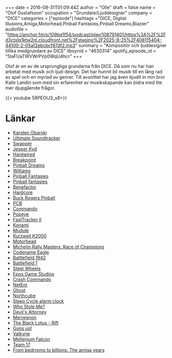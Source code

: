 +++
date = 2016-08-31T01:09:44Z
author = "Olle"
draft = false
name = "Olof Gustafsson"
occupation = "Grundare/Ljuddesigner"
company = "DICE"
categories = ["episode"]
hashtags ="DICE, Digital Illusions,Amiga,Motorhead,Pinball Fantasies,Pinball Dreams,Blazier"
audiofile = "https://anchor.fm/s/109be1f54/podcast/play/108791401/https%3A%2F%2Fd3ctxlq1ktw2nl.cloudfront.net%2Fstaging%2F2025-8-25%2F408115404-44100-2-05a12ebcbcf97df2.mp3"
summary = "Kompositör och ljuddesigner tillika medgrundare av DICE"
libsynid = "4630314"
spotify_episode_id = "5laFUaTWVWrPVp0WqU4hcr"
+++

Olof är en av de ursprungliga grundarna från DICE. Då som nu har han
arbetat med musik och ljud-design. Det har hunnit bli musik till en lång
rad av spel och en myriad av genrer. Till avsnittet har jag även
bjudit in min bror Kalle Landin som med sin erfarenhet av musikskapande
kan bidra med lite mer djupgående frågor.


<div style="margin-top: 1em; margin-bottom: 1em;">

{{< youtube 58PEOIJ3_s8>}}
</div>

# Länkar
* [Karsten Obarski](http://amp.dascene.net/detail.php?view=3982&detail=interview)
* [Ultimate Soundtracker](https://en.wikipedia.org/wiki/Ultimate_Soundtracker)
* [Swapper](http://mlab.uiah.fi/~kkallio/demostuff.html)
* [Jesper Kyd](https://en.wikipedia.org/wiki/Jesper_Kyd)
* [Hardwired](https://www.youtube.com/watch?v=2CGOh-jb4QM)
* [Breakpoint](https://en.wikipedia.org/wiki/Breakpoint_\(demo_party\))
* [Pinball Dreams](https://www.youtube.com/watch?v=EEpD8UXsAec&list=PL5C17EDC70E8334B8)
* [Williams](https://en.wikipedia.org/wiki/WMS_Industries)
* [Pinball Fantasies](https://www.youtube.com/watch?v=Yml8PLtFyy4)
* [Pinball fantasies](https://www.youtube.com/watch?v=7kZ-i9mGav4)
* [Benefactor](https://www.youtube.com/watch?v=jjlo6l8NzR0)
* [Hardcore](https://www.youtube.com/watch?v=wD_oFVeYZYo)
* [Buck Rogers Pinball](https://www.youtube.com/watch?v=4XZrlfTImEU)
* [PCB](https://en.wikipedia.org/wiki/Printed_circuit_board)
* [Commando](https://www.youtube.com/watch?v=JmqfyKzY6bQ)
* [Popeye](https://www.youtube.com/watch?v=hErObuqvlHs)
* [FastTracker II](https://en.wikipedia.org/wiki/FastTracker_2)
* [Konami](https://en.wikipedia.org/wiki/Konami)
* [Module](https://en.wikipedia.org/wiki/Module_file)
* [Kurzweil K2000](https://www.youtube.com/watch?v=fepCc8y3oBk)
* [Motorhead](https://www.youtube.com/watch?v=4Y6OkevauAQ)
* [Michelin Rally Masters: Race of Champions](https://www.youtube.com/watch?v=tHpKeLncl4I)
* [Codename Eagle](https://www.youtube.com/watch?v=gHwXoeD796U)
* [Battlefield 1942](https://www.youtube.com/watch?v=Tb8PQXPOkCc)
* [Battlefield 1](https://www.youtube.com/watch?v=ymwXbF1VTKU)
* [Steel Wheels](https://www.youtube.com/watch?v=aM7VTrctc9E)
* [Epos Game Studios](http://www.mobygames.com/company/epos-game-studios-ab)
* [Crash Commando](https://www.youtube.com/watch?v=OY0a2HWJo88)
* [NetEnt](https://www.netent.com/en/)
* [Ghost](http://ghostgames.com/)
* [Northcube](http://www.northcube.com/)
* [Sleep Cycle alarm clock](https://www.sleepcycle.com/)
* [Who Stole Me?](https://play.google.com/store/apps/details?id=com.northcube.whostoleme&hl=en)
* [Devil's Attorney](https://play.google.com/store/apps/details?id=com.senri.da&hl=en)
* [Merregnon](https://en.wikipedia.org/wiki/Merregnon)
* [The Black Lotus - Rift](https://www.youtube.com/watch?v=W5_NMxW5UfE)
* [Guns up!](http://gunsupgame.com/en-us)
* [Valkyrie](http://www.valkyrie-entertainment.com/)
* [Mellenium Falcon](http://static.srcdn.com/wp-content/uploads/millennium-falcon-space.jpg)
* [Team 17](https://www.team17.com/)
* [From bedrroms to billions: The amiga years](https://www.youtube.com/watch?v=r3ooSiw83a8)


